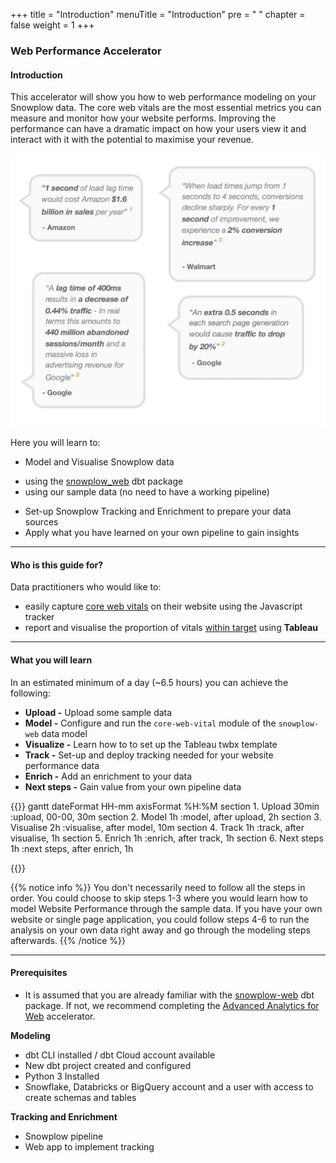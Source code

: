 +++
title = "Introduction"
menuTitle = "Introduction"
pre = "<i class='fas fa-rocket'></i> "
chapter = false
weight = 1
+++

### Web Performance Accelerator

#### Introduction

This accelerator will show you how to web performance modeling on your Snowplow data. The core web vitals are the most essential metrics you can measure and monitor how your website performs. Improving the performance can have a dramatic impact on how your users view it and interact with it with the potential to maximise your revenue.

!['Potential impact'](images/impact.png?height=15pc)

Here you will learn to:

* Model and Visualise Snowplow data
- using the [snowplow_web](https://hub.getdbt.com/snowplow/snowplow_web/latest/) dbt package
- using our sample data (no need to have a working pipeline)
* Set-up Snowplow Tracking and Enrichment to prepare your data sources
* Apply what you have learned on your own pipeline to gain insights
***

#### Who is this guide for?

Data practitioners who would like to:
- easily capture [core web vitals](https://web.dev/vitals/) on their website using the Javascript tracker
- report and visualise the proportion of vitals [within target](https://web.dev/vitals/#core-web-vitals) using **Tableau**

***

#### What you will learn

In an estimated minimum of a day (~6.5 hours) you can achieve the following:

- **Upload -** Upload some sample data
- **Model -** Configure and run the `core-web-vital` module of the `snowplow-web` data model
- **Visualize -** Learn how to to set up the Tableau twbx template
- **Track -** Set-up and deploy tracking needed for your website performance data
- **Enrich -** Add an enrichment to your data
- **Next steps -** Gain value from your own pipeline data


{{<mermaid>}}
gantt
dateFormat HH-mm
axisFormat %H:%M
section 1. Upload
30min :upload, 00-00, 30m
section 2. Model
1h :model, after upload, 2h
section 3. Visualise
2h :visualise, after model, 10m
section 4. Track
1h :track, after visualise, 1h
section 5. Enrich
1h :enrich, after track, 1h
section 6. Next steps
1h :next steps, after enrich, 1h

{{</mermaid >}}

{{% notice info %}}
You don't necessarily need to follow all the steps in order. You could choose to skip steps 1-3 where you would learn how to model Website Performance through the sample data. If you have your own website or single page application, you could follow steps 4-6 to run the analysis on your own data right away and go through the modeling steps afterwards.
{{% /notice %}}
***

#### Prerequisites

- It is assumed that you are already familiar with the [snowplow-web](https://hub.getdbt.com/snowplow/snowplow_web/latest/) dbt package. If not, we recommend completing the [Advanced Analytics for Web](https://docs.snowplow.io/accelerators/web) accelerator.

**Modeling**
- dbt CLI installed / dbt Cloud account available
- New dbt project created and configured
- Python 3 Installed
- Snowflake, Databricks or BigQuery account and a user with access to create schemas and tables

**Tracking and Enrichment**
- Snowplow pipeline
- Web app to implement tracking

